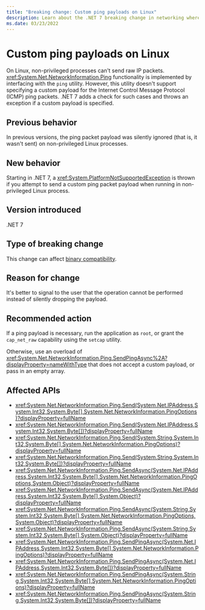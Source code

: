 ```yaml
---
title: "Breaking change: Custom ping payloads on Linux"
description: Learn about the .NET 7 breaking change in networking where an exception is thrown on non-privileged Linux processes when a custom payload is passed to the Ping method.
ms.date: 03/23/2022
---
```

# Custom ping payloads on Linux

On Linux, non-privileged processes can't send raw IP packets. <xref:System.Net.NetworkInformation.Ping> functionality is implemented by interfacing with the `ping` utility. However, this utility doesn't support specifying a custom payload for the Internet Control Message Protocol (ICMP) ping packets. .NET 7 adds a check for such cases and throws an exception if a custom payload is specified.

## Previous behavior

In previous versions, the ping packet payload was silently ignored (that is, it wasn't sent) on non-privileged Linux processes.

## New behavior

Starting in .NET 7, a <xref:System.PlatformNotSupportedException> is thrown if you attempt to send a custom ping packet payload when running in non-privileged Linux process.

## Version introduced

.NET 7

## Type of breaking change

This change can affect [binary compatibility](../../categories.md#binary-compatibility).

## Reason for change

It's better to signal to the user that the operation cannot be performed instead of silently dropping the payload.

## Recommended action

If a ping payload is necessary, run the application as `root`, or grant the `cap_net_raw` capability using the `setcap` utility.

Otherwise, use an overload of <xref:System.Net.NetworkInformation.Ping.SendPingAsync%2A?displayProperty=nameWithType> that does not accept a custom payload, or pass in an empty array.

## Affected APIs

- <xref:System.Net.NetworkInformation.Ping.Send(System.Net.IPAddress,System.Int32,System.Byte[],System.Net.NetworkInformation.PingOptions)?displayProperty=fullName>
- <xref:System.Net.NetworkInformation.Ping.Send(System.Net.IPAddress,System.Int32,System.Byte[])?displayProperty=fullName>
- <xref:System.Net.NetworkInformation.Ping.Send(System.String,System.Int32,System.Byte[],System.Net.NetworkInformation.PingOptions)?displayProperty=fullName>
- <xref:System.Net.NetworkInformation.Ping.Send(System.String,System.Int32,System.Byte[])?displayProperty=fullName>
- <xref:System.Net.NetworkInformation.Ping.SendAsync(System.Net.IPAddress,System.Int32,System.Byte[],System.Net.NetworkInformation.PingOptions,System.Object)?displayProperty=fullName>
- <xref:System.Net.NetworkInformation.Ping.SendAsync(System.Net.IPAddress,System.Int32,System.Byte[],System.Object)?displayProperty=fullName>
- <xref:System.Net.NetworkInformation.Ping.SendAsync(System.String,System.Int32,System.Byte[],System.Net.NetworkInformation.PingOptions,System.Object)?displayProperty=fullName>
- <xref:System.Net.NetworkInformation.Ping.SendAsync(System.String,System.Int32,System.Byte[],System.Object)?displayProperty=fullName>
- <xref:System.Net.NetworkInformation.Ping.SendPingAsync(System.Net.IPAddress,System.Int32,System.Byte[],System.Net.NetworkInformation.PingOptions)?displayProperty=fullName>
- <xref:System.Net.NetworkInformation.Ping.SendPingAsync(System.Net.IPAddress,System.Int32,System.Byte[])?displayProperty=fullName>
- <xref:System.Net.NetworkInformation.Ping.SendPingAsync(System.String,System.Int32,System.Byte[],System.Net.NetworkInformation.PingOptions)?displayProperty=fullName>
- <xref:System.Net.NetworkInformation.Ping.SendPingAsync(System.String,System.Int32,System.Byte[])?displayProperty=fullName>
